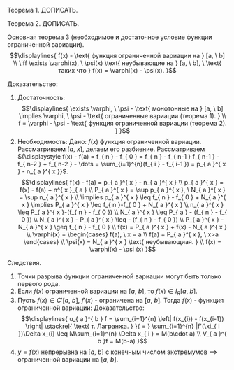 Теорема 1. ДОПИСАТЬ.

Теорема 2. ДОПИСАТЬ.

Основная теорема 3 (необходимое и достаточное условие функции ограниченной вариации).
$$\displaylines{
f(x) - \text{ функция ограниченной вариации на } [a, \  b] \\
\iff 
\exists \varphi(x), \  \psi(x) \text{ неубывающие на } [a, \  b], \  \text{ таких что } f(x) = \varphi(x) - \psi(x).
}$$

Доказательство:
1. Достаточность:
$$\displaylines{
\exists \varphi, \  \psi - \text{ монотонные на } [a, \  b] \implies \varphi, \  \psi - \text{ ограниченные вариации (теорема 1). } \\
f = \varphi - \psi - \text{ функция ограниченной вариации (теорема 2).  }
}$$
2. Необходимость:
Дано: ${\displaystyle f(x)}$ функция ограниченной вариации. Рассматриваем ${\displaystyle [a, \ x]}$, делаем его разбиение.
Рассматриваем ${\displaystyle f(x) - f(a) = f_{ n } - f_{ 0 } = f_{ n } - f_{ n-1 }   f_{ n-1 } - f_{ n-2 } + f_{ n-2 } - \dots = \sum_{i=1}^{n}(f_{ i } - f_{ i-1 }) =  p_{ a }^{ x } - n_{ a }^{ x }}$.
$$\displaylines{
f(x) - f(a) = p_{ a }^{ x } - n_{ a }^{ x } \\
p_{ a }^{ x } = f(x) - f(a) + n^{ x }_{ a } \\
P_{ a }^{ x } = \sup p_{ a }^{ x }, \  N_{ a }^{ x } = \sup n_{ a }^{ x } \\
\implies  p_{ a }^{ x } \leq f_{ n } - f_{ 0 } + N_{ a }^{ x } \implies P_{ a }^{ x } \leq  f_{ n }-f_{ 0 } + N_{ a }^{ x } \\
n_{ a }^{ x } \leq P_{ a }^{ x }-(f_{ n } - f_{ 0 }) \\
N_{ a }^{ x } \leq  P_{ a } - (f_{ n } - f_{ 0 }) \\
N_{ a }^{ x } - P_{ a }^{ x } \leq  - (f_{ n } - f_{ 0 }) \\
P_{ a }^{ x } - N_{ a }^{ x } \geq  f_{ n } - f_{ 0 } \\
f(x) = P_{ a }^{ x } + f(x) - N_{ a }^{ x }  \\
\varphi(x) = \begin{cases}
f(a), \  x = a \\
f(a) + P_{ a }^{ x }, \  x>a
\end{cases} \\
\psi(x) = N_{ a }^{ x } \text{ неубывающиая. } \\
f(x) = \varphi(x) - \psi (x)
}$$


Следствия. 
1. Точки разрыва функции ограниченной вариации могут быть только первого рода.
2. Если ${\displaystyle f(x)}$ ограниченной вариации на ${\displaystyle [a, \ b]}$, то ${\displaystyle f(x) \in I_{ R }[a, \ b]}$.
3. Пусть ${\displaystyle f(x) \in C'[a, \ b]}$, ${\displaystyle f'(x)}$ - ограничена на ${\displaystyle [a, \ b]}$. Тогда ${\displaystyle f(x)}$ - функция ограниченной вариации:
Доказательство:
$$\displaylines{
u_{ a }^{ b } f = \sum_{i=1}^{n} \left| f(x_{i}) - f(x_{i-1}) \right| \stackrel{ \text{ т. Лагранжа. } }{ = } \sum_{i=1}^{n} |f'(\xi_{ i })\Delta x_{i} \leq  M\sum_{i=1}^{n} \Delta x_{ i } = M(b\cdot a) \\
V_{ a }^{ b }f = M(b-a)
}$$
4. ${\displaystyle y = f(x)}$ непрерывна на ${\displaystyle [a, \ b]}$ с конечным числом экстремумов ${\displaystyle \implies}$ ограниченной вариации на ${\displaystyle [a, \ b]}$.

